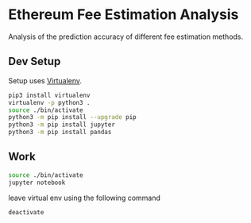 # Ethereum Fee Estimation Analysis

Analysis of the prediction accuracy of different fee estimation methods.

## Dev Setup

Setup uses [Virtualenv](https://virtualenv.pypa.io/en/stable/).

```bash
pip3 install virtualenv
virtualenv -p python3 .
source ./bin/activate
python3 -m pip install --upgrade pip
python3 -m pip install jupyter
python3 -m pip install pandas
```

## Work

```bash
source ./bin/activate
jupyter notebook
```

leave virtual env using the following command

```bash
deactivate
```
